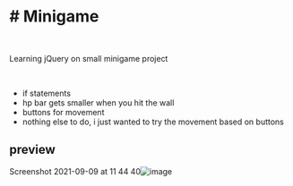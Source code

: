 <h1># Minigame</h1>
<br>
<p>Learning jQuery on small minigame project</p>
<br>
<ul>
  <li>if statements</li>
  <li>hp bar gets smaller when you hit the wall</li>
  <li>buttons for movement</li>
  <li>nothing else to do, i just wanted to try the movement based on buttons</li>
</ul>

<h2>preview</h2>

Screenshot 2021-09-09 at 11 44 40![image](https://user-images.githubusercontent.com/76999282/132663363-5e37bd63-97ce-4588-bac3-6da21b13f773.png)
